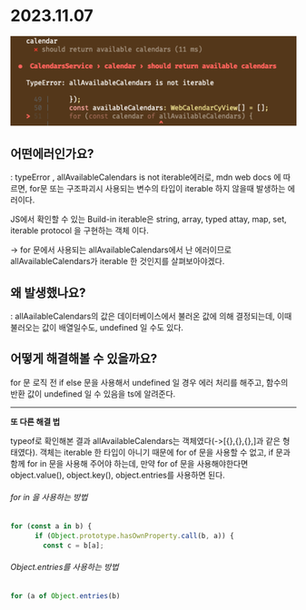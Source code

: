 # 2023.11.07

![Untitled](../../Picture/error1.png)

## **어떤에러인가요?**

: typeError , allAvailableCalendars is not iterable에러로, mdn web docs 에 따르면, for문 또는 구조파괴시 사용되는 변수의 타입이 iterable 하지 않을때 발생하는 에러이다.

JS에서 확인할 수 있는 Build-in iterable은 string, array, typed attay, map, set, iterable protocol 을 구현하는 객체 이다.

→ for 문에서 사용되는 allAvailableCalendars에서 난 에러이므로 allAvailableCalendars가 iterable 한 것인지를 살펴보아야겠다.

## **왜 발생했나요?**

: allAailableCalendars의 값은 데이터베이스에서 불러온 값에 의해 결정되는데, 이때 불러오는 값이 배열일수도, undefined 일 수도 있다.

## **어떻게 해결해볼 수 있을까요?**

for 문 로직 전 if else 문을 사용해서 undefined 일 경우 에러 처리를 해주고, 함수의 반환 값이 undefined 일 수 있음을 ts에 알려준다.

---
**또 다른 해결 법**

typeof로 확인해본 결과 allAvailableCalendars는 객체였다(->[{},{},{},]과 같은 형태였다). 객체는 iterable 한 타입이 아니기 때문에 for of 문을 사용할 수 없고, if 문과 함께 for in 문을 사용해 주어야 하는데,
만약 for of 문을 사용해야한다면 object.value(), object.key(), object.entries를 사용하면 된다.

###### for in 을 사용하는 방법
```typescript
for (const a in b) {
      if (Object.prototype.hasOwnProperty.call(b, a)) {
        const c = b[a];
```
###### Object.entries를 사용하는 방법
```typescript
for (a of Object.entries(b)
```

